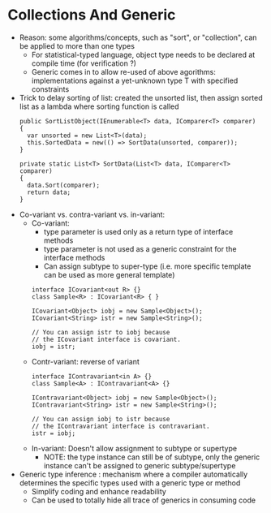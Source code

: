 # Collections And Generic

  - Reason: some algorithms/concepts, such as "sort", or "collection", can be applied to more than one types
    + For statistical-typed language, object type needs to be declared at compile time (for verification ?)
	+ Generic comes in to allow re-used of above agorithms: implementations against a yet-unknown type T with specified constraints
  - Trick to delay sorting of list: created the unsorted list, then assign sorted list as a lambda where sorting function is called
    ```
	public SortListObject(IEnumerable<T> data, IComparer<T> comparer)
	{
	  var unsorted = new List<T>(data);
	  this.SortedData = new(() => SortData(unsorted, comparer));
	}
	
	private static List<T> SortData(List<T> data, IComparer<T> comparer)
	{
	  data.Sort(comparer);
	  return data;
	}
	```
  - Co-variant vs. contra-variant vs. in-variant:
    + Co-variant: 
      - type parameter is used only as a return type of interface methods
      - type parameter is not used as a generic constraint for the interface methods
      - Can assign subtype to super-type (i.e. more specific template can be used as more general template)
      ```
      interface ICovariant<out R> {}
      class Sample<R> : ICovariant<R> { }
      
      ICovariant<Object> iobj = new Sample<Object>();
      ICovariant<String> istr = new Sample<String>();

      // You can assign istr to iobj because
      // the ICovariant interface is covariant.
      iobj = istr;
      ```
    + Contr-variant: reverse of variant
      ```
      interface IContravariant<in A> {}
      class Sample<A> : IContravariant<A> {}
      
      IContravariant<Object> iobj = new Sample<Object>();
      IContravariant<String> istr = new Sample<String>();

      // You can assign iobj to istr because
      // the IContravariant interface is contravariant.
      istr = iobj;
      ```
    + In-variant: Doesn't allow assignment to subtype or supertype
      - NOTE: the type instance can still be of subtype, only the generic instance can't be assigned to generic subtype/supertype
  - Generic type inference : mechanism where a compiler automatically determines the specific types used with a generic type or method
    + Simplify coding and enhance readability
    + Can be used to totally hide all trace of generics in consuming code